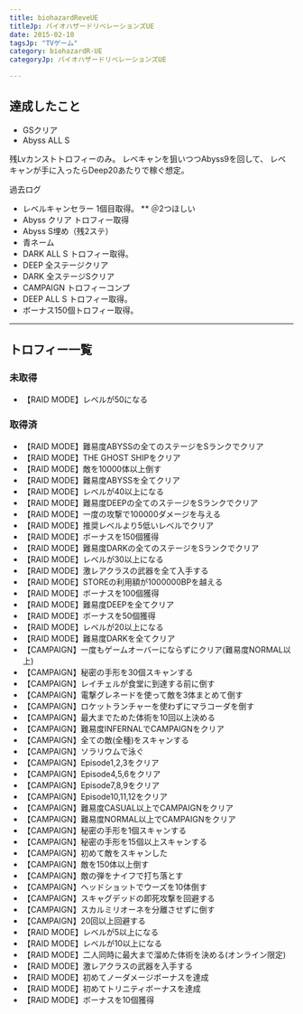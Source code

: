 ```yaml
---
title: biohazardReveUE
titleJp: バイオハザードリベレーションズUE
date: 2015-02-10
tagsJp: "TVゲーム"
category: biohazardR-UE
categoryJp: バイオハザードリベレーションズUE

---
```


## 達成したこと

* GSクリア
* Abyss ALL S

残Lvカンストトロフィーのみ。
レベキャンを狙いつつAbyss9を回して、
レベキャンが手に入ったらDeep20あたりで稼ぐ想定。

過去ログ

* レベルキャンセラー 1個目取得。
** ＠2つほしい
* Abyss クリア トロフィー取得
* Abyss S埋め（残2ステ）
* 青ネーム
* DARK ALL S トロフィー取得。
* DEEP 全ステージクリア
* DARK 全ステージSクリア
* CAMPAIGN トロフィーコンプ
* DEEP ALL S トロフィー取得。
* ボーナス150個トロフィー取得。

-----

## トロフィー一覧

### 未取得

- 【RAID MODE】レベルが50になる


### 取得済

- 【RAID MODE】難易度ABYSSの全てのステージをSランクでクリア
- 【RAID MODE】THE GHOST SHIPをクリア
- 【RAID MODE】敵を10000体以上倒す
- 【RAID MODE】難易度ABYSSを全てクリア
- 【RAID MODE】レベルが40以上になる
- 【RAID MODE】難易度DEEPの全てのステージをSランクでクリア
- 【RAID MODE】一度の攻撃で100000ダメージを与える
- 【RAID MODE】推奨レベルより5低いレベルでクリア
- 【RAID MODE】ボーナスを150個獲得
- 【RAID MODE】難易度DARKの全てのステージをSランクでクリア
- 【RAID MODE】レベルが30以上になる
- 【RAID MODE】激レアクラスの武器を全て入手する
- 【RAID MODE】STOREの利用額が1000000BPを越える
- 【RAID MODE】ボーナスを100個獲得
- 【RAID MODE】難易度DEEPを全てクリア
- 【RAID MODE】ボーナスを50個獲得
- 【RAID MODE】レベルが20以上になる
- 【RAID MODE】難易度DARKを全てクリア
- 【CAMPAIGN】一度もゲームオーバーにならずにクリア(難易度NORMAL以上)
- 【CAMPAIGN】秘密の手形を30個スキャンする
- 【CAMPAIGN】レイチェルが食堂に到達する前に倒す
- 【CAMPAIGN】電撃グレネードを使って敵を3体まとめて倒す
- 【CAMPAIGN】ロケットランチャーを使わずにマラコーダを倒す
- 【CAMPAIGN】最大までためた体術を10回以上決める
- 【CAMPAIGN】難易度INFERNALでCAMPAIGNをクリア
- 【CAMPAIGN】全ての敵(全種)をスキャンする
- 【CAMPAIGN】ソラリウムで泳ぐ
- 【CAMPAIGN】Episode1,2,3をクリア
- 【CAMPAIGN】Episode4,5,6をクリア
- 【CAMPAIGN】Episode7,8,9をクリア
- 【CAMPAIGN】Episode10,11,12をクリア
- 【CAMPAIGN】難易度CASUAL以上でCAMPAIGNをクリア
- 【CAMPAIGN】難易度NORMAL以上でCAMPAIGNをクリア
- 【CAMPAIGN】秘密の手形を1個スキャンする
- 【CAMPAIGN】秘密の手形を15個以上スキャンする
- 【CAMPAIGN】初めて敵をスキャンした
- 【CAMPAIGN】敵を150体以上倒す
- 【CAMPAIGN】敵の弾をナイフで打ち落とす
- 【CAMPAIGN】ヘッドショットでウーズを10体倒す
- 【CAMPAIGN】スキャグデッドの即死攻撃を回避する
- 【CAMPAIGN】スカルミリオーネを分離させずに倒す
- 【CAMPAIGN】20回以上回避する
- 【RAID MODE】レベルが5以上になる
- 【RAID MODE】レベルが10以上になる
- 【RAID MODE】二人同時に最大まで溜めた体術を決める(オンライン限定)
- 【RAID MODE】激レアクラスの武器を入手する
- 【RAID MODE】初めてノーダメージボーナスを達成
- 【RAID MODE】初めてトリニティボーナスを達成
- 【RAID MODE】ボーナスを10個獲得